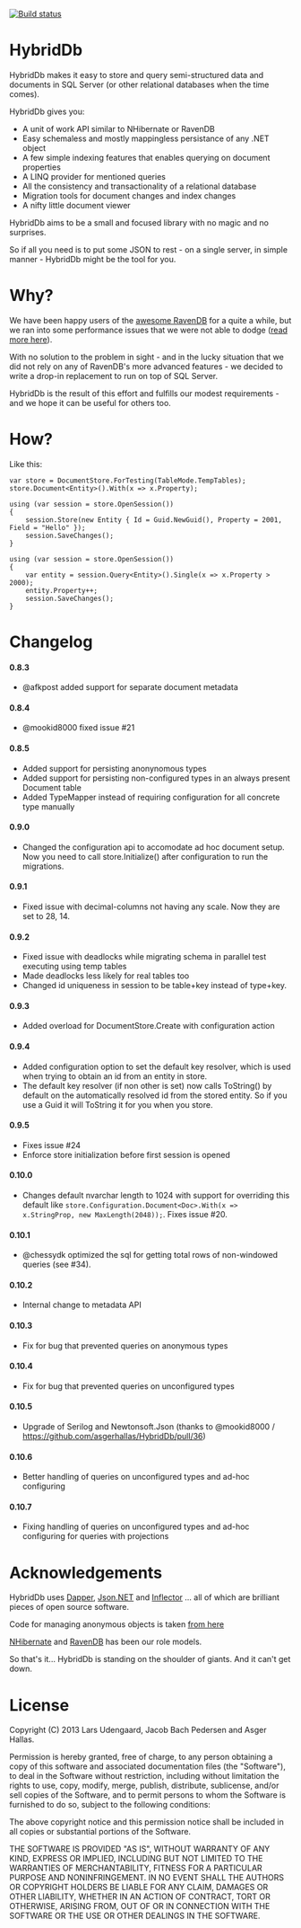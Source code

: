 [![Build status](https://ci.appveyor.com/api/projects/status/ud71up5svo5mhcas/branch/master?svg=true)](https://ci.appveyor.com/project/asgerhallas/hybriddb/branch/master)

HybridDb
========

HybridDb makes it easy to store and query semi-structured data and documents in SQL Server (or other relational databases when the time comes).

HybridDb gives you:

- A unit of work API similar to NHibernate or RavenDB
- Easy schemaless and mostly mappingless persistance of any .NET object
- A few simple indexing features that enables querying on document properties
- A LINQ provider for mentioned queries
- All the consistency and transactionality of a relational database
- Migration tools for document changes and index changes
- A nifty little document viewer

HybridDb aims to be a small and focused library with no magic and no surprises.

So if all you need is to put some JSON to rest - on a single server, in simple manner - HybridDb might be the tool for you.

Why?
====

We have been happy users of the [awesome RavenDB](http://ravendb.net/) for a quite a while, 
but we ran into some performance issues that we were not able to dodge ([read more here](https://groups.google.com/d/topic/ravendb/6NjiJpzYxyI/discussion)).

With no solution to the problem in sight - and in the lucky situation that we did not rely on any of RavenDB's more advanced features - we decided to write a drop-in replacement to run on top of SQL Server.

HybridDb is the result of this effort and fulfills our modest requirements - and we hope it can be useful for others too.

How?
====

Like this:

    var store = DocumentStore.ForTesting(TableMode.TempTables);
    store.Document<Entity>().With(x => x.Property);
    
    using (var session = store.OpenSession())
    {
        session.Store(new Entity { Id = Guid.NewGuid(), Property = 2001, Field = "Hello" });
        session.SaveChanges();
    }
    
    using (var session = store.OpenSession())
    {
        var entity = session.Query<Entity>().Single(x => x.Property > 2000);
        entity.Property++;
        session.SaveChanges();
    }

Changelog
=========

#### 0.8.3

- @afkpost added support for separate document metadata

#### 0.8.4

- @mookid8000 fixed issue #21

#### 0.8.5

- Added support for persisting anonynomous types
- Added support for persisting non-configured types in an always present Document table 
- Added TypeMapper instead of requiring configuration for all concrete type manually

#### 0.9.0

- Changed the configuration api to accomodate ad hoc document setup. Now you need to call store.Initialize() after configuration to run the migrations.

#### 0.9.1

- Fixed issue with decimal-columns not having any scale. Now they are set to 28, 14.

#### 0.9.2

- Fixed issue with deadlocks while migrating schema in parallel test executing using temp tables
- Made deadlocks less likely for real tables too
- Changed id uniqueness in session to be table+key instead of type+key.

#### 0.9.3

- Added overload for DocumentStore.Create with configuration action

#### 0.9.4

- Added configuration option to set the default key resolver, which is used when trying to obtain an id from an entity in store.
- The default key resolver (if non other is set) now calls ToString() by default on the automatically resolved id from the stored entity. So if you use a Guid it will ToString it for you when you store.

#### 0.9.5

- Fixes issue #24
- Enforce store initialization before first session is opened

#### 0.10.0

- Changes default nvarchar length to 1024 with support for overriding this default like `store.Configuration.Document<Doc>.With(x => x.StringProp, new MaxLength(2048));`. Fixes issue #20.

#### 0.10.1

- @chessydk optimized the sql for getting total rows of non-windowed queries (see #34).

#### 0.10.2

- Internal change to metadata API

#### 0.10.3

- Fix for bug that prevented queries on anonymous types

#### 0.10.4

- Fix for bug that prevented queries on unconfigured types

#### 0.10.5

- Upgrade of Serilog and Newtonsoft.Json (thanks to @mookid8000 / https://github.com/asgerhallas/HybridDb/pull/36)

#### 0.10.6

- Better handling of queries on unconfigured types and ad-hoc configuring

#### 0.10.7

- Fixing handling of queries on unconfigured types and ad-hoc configuring for queries with projections

Acknowledgements
================

HybridDb uses [Dapper](http://code.google.com/p/dapper-dot-net/), [Json.NET](http://http://json.net/) and [Inflector](https://github.com/srkirkland/Inflector) ... all of which are brilliant pieces of open source software.

Code for managing anonymous objects is taken [from here](http://blog.andreloker.de/post/2008/05/03/Anonymous-type-to-dictionary-using-DynamicMethod.aspx)

[NHibernate](http://nhforge.org/) and [RavenDB](http://ravendb.net/) has been our role models.

So that's it... HybridDb is standing on the shoulder of giants. And it can't get down.

License
=======

Copyright (C) 2013 Lars Udengaard, Jacob Bach Pedersen and Asger Hallas.

Permission is hereby granted, free of charge, to any person obtaining a copy of this software and associated documentation files (the "Software"), to deal in the Software without restriction, including without limitation the rights to use, copy, modify, merge, publish, distribute, sublicense, and/or sell copies of the Software, and to permit persons to whom the Software is furnished to do so, subject to the following conditions:

The above copyright notice and this permission notice shall be included in all copies or substantial portions of the Software.

THE SOFTWARE IS PROVIDED "AS IS", WITHOUT WARRANTY OF ANY KIND, EXPRESS OR IMPLIED, INCLUDING BUT NOT LIMITED TO THE WARRANTIES OF MERCHANTABILITY, FITNESS FOR A PARTICULAR PURPOSE AND NONINFRINGEMENT. IN NO EVENT SHALL THE AUTHORS OR COPYRIGHT HOLDERS BE LIABLE FOR ANY CLAIM, DAMAGES OR OTHER LIABILITY, WHETHER IN AN ACTION OF CONTRACT, TORT OR OTHERWISE, ARISING FROM, OUT OF OR IN CONNECTION WITH THE SOFTWARE OR THE USE OR OTHER DEALINGS IN THE SOFTWARE.
